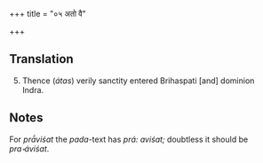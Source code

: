 +++
title = "०५ अतो वै"

+++
## Translation
5. Thence (*átas*) verily sanctity entered Brihaspati \[and\] dominion  
Indra.

## Notes
For *prā́viśat* the *pada*-text has *prá: aviśat;* doubtless it should be  
*pra॰áviśat*.
